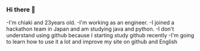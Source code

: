 ### Hi there 👋
-I'm chiaki and 23years old.
-I'm working as an engineer.
-I joined a hackathon team in Japan and am studying java and python.
-I don't understand using github because I starting study github recently
-I'm going to learn how to use it a lot and improve my site on github and English


<!--
**chi-cmd/chi-cmd** is a ✨ _special_ ✨ repository because its `README.md` (this file) appears on your GitHub profile.

Here are some ideas to get you started:

- 🔭 I’m currently working on ...
- 🌱 I’m currently learning ...
- 👯 I’m looking to collaborate on ...
- 🤔 I’m looking for help with ...
- 💬 Ask me about ...
- 📫 How to reach me: ...
- 😄 Pronouns: ...
- ⚡ Fun fact: ...
-->
